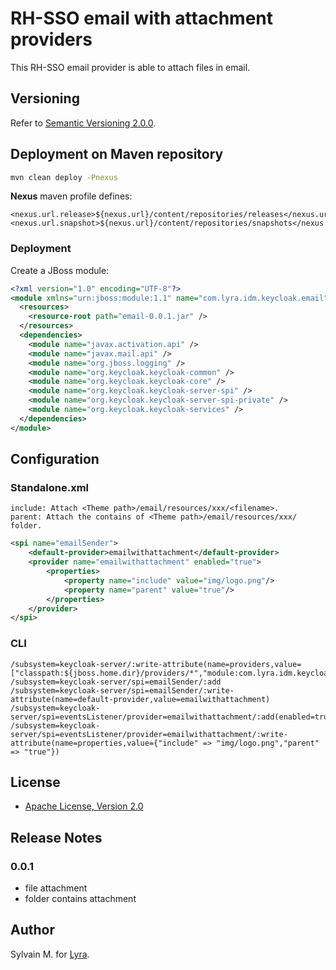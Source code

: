 # RH-SSO email with attachment providers

This RH-SSO email provider is able to attach files in email. 

## Versioning

Refer to [Semantic Versioning 2.0.0](http://semver.org/).

## Deployment on Maven repository

 ```bash
 mvn clean deploy -Pnexus
 ```
**Nexus** maven profile defines:

    <nexus.url.release>${nexus.url}/content/repositories/releases</nexus.url.release>
    <nexus.url.snapshot>${nexus.url}/content/repositories/snapshots</nexus.url.snapshot>


### Deployment

Create a JBoss module:

```xml
<?xml version="1.0" encoding="UTF-8"?>
<module xmlns="urn:jboss:module:1.1" name="com.lyra.idm.keycloak.email">
  <resources>
    <resource-root path="email-0.0.1.jar" />
  </resources>
  <dependencies>
    <module name="javax.activation.api" />
	<module name="javax.mail.api" />
    <module name="org.jboss.logging" />
    <module name="org.keycloak.keycloak-common" />
    <module name="org.keycloak.keycloak-core" />
    <module name="org.keycloak.keycloak-server-spi" />
    <module name="org.keycloak.keycloak-server-spi-private" />
    <module name="org.keycloak.keycloak-services" />
  </dependencies>
</module>
```

## Configuration

### Standalone.xml

    include: Attach <Theme path>/email/resources/xxx/<filename>.
    parent: Attach the contains of <Theme path>/email/resources/xxx/ folder.

```xml
<spi name="emailSender">
    <default-provider>emailwithattachment</default-provider>
    <provider name="emailwithattachment" enabled="true">
        <properties>
            <property name="include" value="img/logo.png"/>
            <property name="parent" value="true"/>
        </properties>
    </provider>
</spi>
```

### CLI

```
/subsystem=keycloak-server/:write-attribute(name=providers,value=["classpath:${jboss.home.dir}/providers/*","module:com.lyra.idm.keycloak.email:0.0.1"])
/subsystem=keycloak-server/spi=emailSender/:add
/subsystem=keycloak-server/spi=emailSender/:write-attribute(name=default-provider,value=emailwithattachment)
/subsystem=keycloak-server/spi=eventsListener/provider=emailwithattachment/:add(enabled=true)
/subsystem=keycloak-server/spi=eventsListener/provider=emailwithattachment/:write-attribute(name=properties,value={"include" => "img/logo.png","parent" => "true"})
```

## License

* [Apache License, Version 2.0](https://www.apache.org/licenses/LICENSE-2.0)

## Release Notes

### 0.0.1

* file attachment
* folder contains attachment

## Author

Sylvain M. for [Lyra](https://lyra.com).

